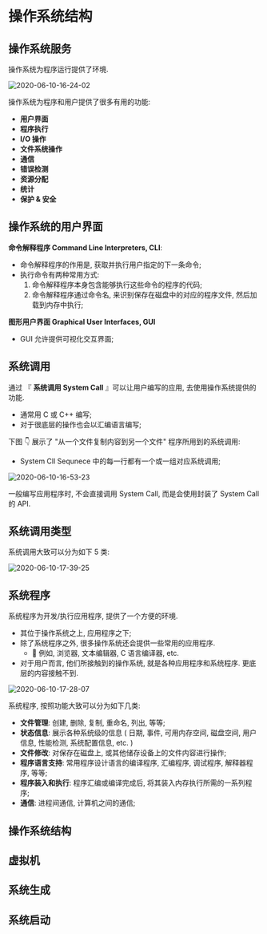 # 操作系统结构

## 操作系统服务

操作系统为程序运行提供了环境.

![2020-06-10-16-24-02](https://garrik-default-imgs.oss-accelerate.aliyuncs.com/imgs/2020-06-10-16-24-02.png)

操作系统为程序和用户提供了很多有用的功能:

- **用户界面**
- **程序执行**
- **I/O 操作**
- **文件系统操作**
- **通信**
- **错误检测**
- **资源分配**
- **统计**
- **保护 & 安全**

## 操作系统的用户界面

**命令解释程序 Command Line Interpreters, CLI**:

- 命令解释程序的作用是, 获取并执行用户指定的下一条命令;
- 执行命令有两种常用方式:
  1. 命令解释程序本身包含能够执行这些命令的程序的代码;
  2. 命令解释程序通过命令名, 来识别保存在磁盘中的对应的程序文件, 然后加载到内存中执行;

**图形用户界面 Graphical User Interfaces, GUI**

- GUI 允许提供可视化交互界面;

## 系统调用

通过 『 **系统调用 System Call** 』可以让用户编写的应用, 去使用操作系统提供的功能.

- 通常用 C 或 C++ 编写;
- 对于很底层的操作也会以汇编语言编写;

下图 👇 展示了 "从一个文件复制内容到另一个文件" 程序所用到的系统调用:

- System Cll Sequnece 中的每一行都有一个或一组对应系统调用;

![2020-06-10-16-53-23](https://garrik-default-imgs.oss-accelerate.aliyuncs.com/imgs/2020-06-10-16-53-23.png)

一般编写应用程序时, 不会直接调用 System Call, 而是会使用封装了 System Call 的 API.

## 系统调用类型

系统调用大致可以分为如下 5 类:

![2020-06-10-17-39-25](https://garrik-default-imgs.oss-accelerate.aliyuncs.com/imgs/2020-06-10-17-39-25.png)

## 系统程序

系统程序为开发/执行应用程序, 提供了一个方便的环境.

- 其位于操作系统之上, 应用程序之下;
- 除了系统程序之外, 很多操作系统还会提供一些常用的应用程序.
  - 🌰 例如, 浏览器, 文本编辑器, C 语言编译器, etc.
- 对于用户而言, 他们所接触到的操作系统, 就是各种应用程序和系统程序. 更底层的内容接触不到.

![2020-06-10-17-28-07](https://garrik-default-imgs.oss-accelerate.aliyuncs.com/imgs/2020-06-10-17-28-07.png)

系统程序, 按照功能大致可以分为如下几类:

- **文件管理**: 创建, 删除, 复制, 重命名, 列出, 等等;
- **状态信息**: 展示各种系统级的信息 ( 日期, 事件, 可用内存空间, 磁盘空间, 用户信息, 性能检测, 系统配置信息, etc. )
- **文件修改**: 对保存在磁盘上, 或其他储存设备上的文件内容进行操作;
- **程序语言支持**: 常用程序设计语言的编译程序, 汇编程序, 调试程序, 解释器程序, 等等;
- **程序装入和执行**: 程序汇编或编译完成后, 将其装入内存执行所需的一系列程序;
- **通信**: 进程间通信, 计算机之间的通信;

## 操作系统结构

## 虚拟机

## 系统生成

## 系统启动
